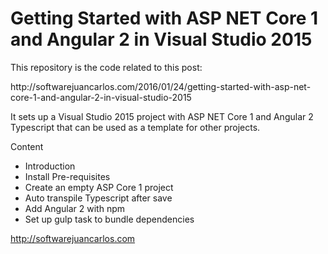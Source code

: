 # Getting Started with ASP NET Core 1 and Angular 2 in Visual Studio 2015

This repository is the code related to this post:
<p>
http://softwarejuancarlos.com/2016/01/24/getting-started-with-asp-net-core-1-and-angular-2-in-visual-studio-2015

It sets up a Visual Studio 2015 project with ASP NET Core 1 and Angular 2 Typescript that can be used as a template for other projects.

Content
- Introduction
- Install Pre-requisites
- Create an empty ASP Core 1 project
- Auto transpile Typescript after save
- Add Angular 2 with npm
- Set up gulp task to bundle dependencies




http://softwarejuancarlos.com




